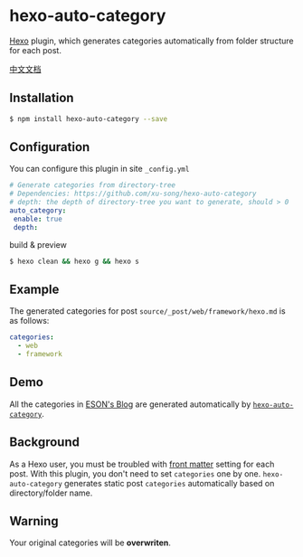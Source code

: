 # hexo-auto-category

<!--
[![Build Status](https://travis-ci.org/hexojs/hexo-server.svg?branch=master)](https://travis-ci.org/hexojs/hexo-server) 
[![NPM version](https://badge.fury.io/js/hexo-server.svg)](http://badge.fury.io/js/hexo-server) [![Coverage Status](https://img.shields.io/coveralls/hexojs/hexo-server.svg)](https://coveralls.io/r/hexojs/hexo-server?branch=master) [![Build status](https://ci.appveyor.com/api/projects/status/ycbw8t7w3kjju0tv/branch/master?svg=true)](https://ci.appveyor.com/project/tommy351/hexo-server/branch/master)
-->


[Hexo](hexo.io) plugin, which generates categories automatically from folder structure for each post.

[中文文档](https://blog.eson.org/pub/e2f6e239/)

## Installation 


```sh
$ npm install hexo-auto-category --save
```


## Configuration

You can configure this plugin in site `_config.yml`

```yml
# Generate categories from directory-tree
# Dependencies: https://github.com/xu-song/hexo-auto-category
# depth: the depth of directory-tree you want to generate, should > 0
auto_category:
 enable: true
 depth: 
```


build & preview
```sh
$ hexo clean && hexo g && hexo s
```


## Example 

The generated categories for post `source/_post/web/framework/hexo.md` is as follows:

```yml
categories:
  - web
  - framework
```

## Demo

All the categories in [ESON's Blog](https://blog.eson.org/) are generated automatically by [`hexo-auto-category`](https://github.com/xu-song/hexo-auto-category).

## Background 


As a Hexo user, you must be troubled with [front matter](https://hexo.io/zh-cn/docs/front-matter.html) setting for each post.
With this plugin, you don't need to set `categories` one by one.
`hexo-auto-category` generates static post `categories` automatically based on directory/folder name.

## Warning

Your original categories will be **overwriten**.

